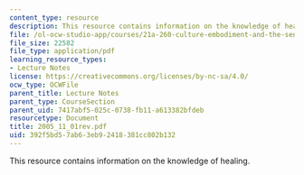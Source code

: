 ```yaml
---
content_type: resource
description: This resource contains information on the knowledge of healing.
file: /ol-ocw-studio-app/courses/21a-260-culture-embodiment-and-the-senses-fall-2005/392f5bd57ab63eb92418381cc802b132_2005_11_01rev.pdf
file_size: 22582
file_type: application/pdf
learning_resource_types:
- Lecture Notes
license: https://creativecommons.org/licenses/by-nc-sa/4.0/
ocw_type: OCWFile
parent_title: Lecture Notes
parent_type: CourseSection
parent_uid: 7417abf5-025c-0738-fb11-a613382bfdeb
resourcetype: Document
title: 2005_11_01rev.pdf
uid: 392f5bd5-7ab6-3eb9-2418-381cc802b132
---
```

This resource contains information on the knowledge of healing.